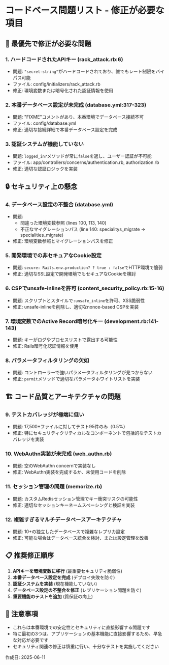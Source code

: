 # コードベース問題リスト - 修正が必要な項目

## 🚨 最優先で修正が必要な問題

### 1. ハードコードされたAPIキー (rack_attack.rb:6)
- 問題: `"secret-string"`がハードコードされており、誰でもレート制限をバイパス可能
- ファイル: config/initializers/rack_attack.rb
- 修正: 環境変数または暗号化された認証情報を使用

### 2. 本番データベース設定が未完成 (database.yml:317-323)  
- 問題: "FIXME"コメントがあり、本番環境でデータベース接続不可
- ファイル: config/database.yml
- 修正: 適切な接続詳細で本番データベース設定を完成

### 3. 認証システムが機能していない
- 問題: `logged_in?`メソッドが常に`false`を返し、ユーザー認証が不可能
- ファイル: app/controllers/concerns/authentication.rb, authorization.rb
- 修正: 適切な認証ロジックを実装

## 🔒 セキュリティ上の懸念

### 4. データベース設定の不整合 (database.yml)
- 問題: 
  - 間違った環境変数参照 (lines 100, 113, 140)
  - 不正なマイグレーションパス (line 140: specialitys_migrate → specialities_migrate)
- 修正: 環境変数参照とマイグレーションパスを修正

### 5. 開発環境での非セキュアなCookie設定
- 問題: `secure: Rails.env.production? ? true : false`でHTTP環境で脆弱
- 修正: 適切なSSL設定で開発環境でもセキュアなCookieを検討

### 6. CSPでunsafe-inlineを許可 (content_security_policy.rb:15-16)
- 問題: スクリプトとスタイルで`:unsafe_inline`を許可、XSS脆弱性
- 修正: unsafe-inlineを削除し、適切なnonce-based CSPを実装

### 7. 環境変数でのActive Record暗号化キー (development.rb:141-143)
- 問題: キーがログやプロセスリストで露出する可能性
- 修正: Rails暗号化認証情報を使用

### 8. パラメータフィルタリングの欠如
- 問題: コントローラーで強いパラメータフィルタリングが見つからない
- 修正: `permit`メソッドで適切なパラメータホワイトリストを実装

## 🏗 コード品質とアーキテクチャの問題

### 9. テストカバレッジが極端に低い
- 問題: 17,500+ファイルに対してテスト95件のみ（0.5%）
- 修正: 特にセキュリティクリティカルなコンポーネントで包括的なテストカバレッジを実装

### 10. WebAuthn実装が未完成 (web_authn.rb)
- 問題: 空のWebAuthn concernで実装なし
- 修正: WebAuthn実装を完成するか、未使用コードを削除

### 11. セッション管理の問題 (memorize.rb)
- 問題: カスタムRedisセッション管理でキー衝突リスクの可能性
- 修正: 適切なセッションキーネームスペーシングと検証を実装

### 12. 複雑すぎるマルチデータベースアーキテクチャ
- 問題: 10+の独立したデータベースで複雑なレプリカ設定
- 修正: 可能な場合はデータベース統合を検討、または設定管理を改善

## 📋 推奨修正順序

1. **APIキーを環境変数に移行** (最重要セキュリティ脆弱性)
2. **本番データベース設定を完成** (デプロイ失敗を防ぐ)  
3. **認証システムを実装** (現在機能していない)
4. **データベース設定の不整合を修正** (レプリケーション問題を防ぐ)
5. **重要機能のテストを追加** (質保証の向上)

## 📝 注意事項

- これらは本番環境での安定性とセキュリティに直接影響する問題です
- 特に最初の3つは、アプリケーションの基本機能に直接影響するため、早急な対応が必要です
- セキュリティ関連の修正は慎重に行い、十分なテストを実施してください

作成日: 2025-06-11